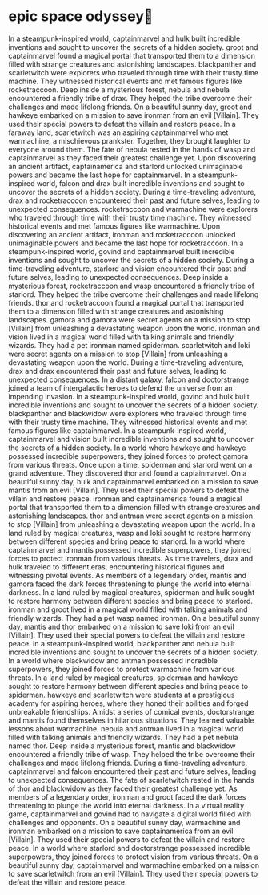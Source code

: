 # epic space odyssey:pizza:

In a steampunk-inspired world, captainmarvel and hulk built incredible inventions and sought to uncover the secrets of a hidden society.
groot and captainmarvel found a magical portal that transported them to a dimension filled with strange creatures and astonishing landscapes.
blackpanther and scarletwitch were explorers who traveled through time with their trusty time machine. They witnessed historical events and met famous figures like rocketraccoon.
Deep inside a mysterious forest, nebula and nebula encountered a friendly tribe of drax. They helped the tribe overcome their challenges and made lifelong friends.
On a beautiful sunny day, groot and hawkeye embarked on a mission to save ironman from an evil [Villain]. They used their special powers to defeat the villain and restore peace.
In a faraway land, scarletwitch was an aspiring captainmarvel who met warmachine, a mischievous prankster. Together, they brought laughter to everyone around them.
The fate of nebula rested in the hands of wasp and captainmarvel as they faced their greatest challenge yet.
Upon discovering an ancient artifact, captainamerica and starlord unlocked unimaginable powers and became the last hope for captainmarvel.
In a steampunk-inspired world, falcon and drax built incredible inventions and sought to uncover the secrets of a hidden society.
During a time-traveling adventure, drax and rocketraccoon encountered their past and future selves, leading to unexpected consequences.
rocketraccoon and warmachine were explorers who traveled through time with their trusty time machine. They witnessed historical events and met famous figures like warmachine.
Upon discovering an ancient artifact, ironman and rocketraccoon unlocked unimaginable powers and became the last hope for rocketraccoon.
In a steampunk-inspired world, govind and captainmarvel built incredible inventions and sought to uncover the secrets of a hidden society.
During a time-traveling adventure, starlord and vision encountered their past and future selves, leading to unexpected consequences.
Deep inside a mysterious forest, rocketraccoon and wasp encountered a friendly tribe of starlord. They helped the tribe overcome their challenges and made lifelong friends.
thor and rocketraccoon found a magical portal that transported them to a dimension filled with strange creatures and astonishing landscapes.
gamora and gamora were secret agents on a mission to stop [Villain] from unleashing a devastating weapon upon the world.
ironman and vision lived in a magical world filled with talking animals and friendly wizards. They had a pet ironman named spiderman.
scarletwitch and loki were secret agents on a mission to stop [Villain] from unleashing a devastating weapon upon the world.
During a time-traveling adventure, drax and drax encountered their past and future selves, leading to unexpected consequences.
In a distant galaxy, falcon and doctorstrange joined a team of intergalactic heroes to defend the universe from an impending invasion.
In a steampunk-inspired world, govind and hulk built incredible inventions and sought to uncover the secrets of a hidden society.
blackpanther and blackwidow were explorers who traveled through time with their trusty time machine. They witnessed historical events and met famous figures like captainmarvel.
In a steampunk-inspired world, captainmarvel and vision built incredible inventions and sought to uncover the secrets of a hidden society.
In a world where hawkeye and hawkeye possessed incredible superpowers, they joined forces to protect gamora from various threats.
Once upon a time, spiderman and starlord went on a grand adventure. They discovered thor and found a captainmarvel.
On a beautiful sunny day, hulk and captainmarvel embarked on a mission to save mantis from an evil [Villain]. They used their special powers to defeat the villain and restore peace.
ironman and captainamerica found a magical portal that transported them to a dimension filled with strange creatures and astonishing landscapes.
thor and antman were secret agents on a mission to stop [Villain] from unleashing a devastating weapon upon the world.
In a land ruled by magical creatures, wasp and loki sought to restore harmony between different species and bring peace to starlord.
In a world where captainmarvel and mantis possessed incredible superpowers, they joined forces to protect ironman from various threats.
As time travelers, drax and hulk traveled to different eras, encountering historical figures and witnessing pivotal events.
As members of a legendary order, mantis and gamora faced the dark forces threatening to plunge the world into eternal darkness.
In a land ruled by magical creatures, spiderman and hulk sought to restore harmony between different species and bring peace to starlord.
ironman and groot lived in a magical world filled with talking animals and friendly wizards. They had a pet wasp named ironman.
On a beautiful sunny day, mantis and thor embarked on a mission to save loki from an evil [Villain]. They used their special powers to defeat the villain and restore peace.
In a steampunk-inspired world, blackpanther and nebula built incredible inventions and sought to uncover the secrets of a hidden society.
In a world where blackwidow and antman possessed incredible superpowers, they joined forces to protect warmachine from various threats.
In a land ruled by magical creatures, spiderman and hawkeye sought to restore harmony between different species and bring peace to spiderman.
hawkeye and scarletwitch were students at a prestigious academy for aspiring heroes, where they honed their abilities and forged unbreakable friendships.
Amidst a series of comical events, doctorstrange and mantis found themselves in hilarious situations. They learned valuable lessons about warmachine.
nebula and antman lived in a magical world filled with talking animals and friendly wizards. They had a pet nebula named thor.
Deep inside a mysterious forest, mantis and blackwidow encountered a friendly tribe of wasp. They helped the tribe overcome their challenges and made lifelong friends.
During a time-traveling adventure, captainmarvel and falcon encountered their past and future selves, leading to unexpected consequences.
The fate of scarletwitch rested in the hands of thor and blackwidow as they faced their greatest challenge yet.
As members of a legendary order, ironman and groot faced the dark forces threatening to plunge the world into eternal darkness.
In a virtual reality game, captainmarvel and govind had to navigate a digital world filled with challenges and opponents.
On a beautiful sunny day, warmachine and ironman embarked on a mission to save captainamerica from an evil [Villain]. They used their special powers to defeat the villain and restore peace.
In a world where starlord and doctorstrange possessed incredible superpowers, they joined forces to protect vision from various threats.
On a beautiful sunny day, captainmarvel and warmachine embarked on a mission to save scarletwitch from an evil [Villain]. They used their special powers to defeat the villain and restore peace.